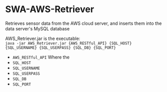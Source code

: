 # SWA-AWS-Retriever
Retrieves sensor data from the AWS cloud server, and inserts them into the data server's MySQL database  
  
AWS_Retriever.jar is the executable:  
`java -jar AWS_Retriever.jar {AWS_RESTful_API} {SQL_HOST} {SQL_USERNAME} {SQL_USERPASS} {SQL_DB} {SQL_PORT}`
- `AWS_RESTful_API` Where the 
- `SQL_HOST`
- `SQL_USERNAME`
- `SQL_USERPASS`
- `SQL_DB`
- `SQL_PORT`
